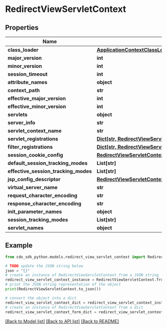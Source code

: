 # RedirectViewServletContext


## Properties

Name | Type | Description | Notes
------------ | ------------- | ------------- | -------------
**class_loader** | [**ApplicationContextClassLoaderParentUnnamedModuleClassLoader**](ApplicationContextClassLoaderParentUnnamedModuleClassLoader.md) |  | [optional] 
**major_version** | **int** |  | [optional] 
**minor_version** | **int** |  | [optional] 
**session_timeout** | **int** |  | [optional] 
**attribute_names** | **object** |  | [optional] 
**context_path** | **str** |  | [optional] 
**effective_major_version** | **int** |  | [optional] 
**effective_minor_version** | **int** |  | [optional] 
**servlets** | **object** |  | [optional] 
**server_info** | **str** |  | [optional] 
**servlet_context_name** | **str** |  | [optional] 
**servlet_registrations** | [**Dict[str, RedirectViewServletContextServletRegistrationsValue]**](RedirectViewServletContextServletRegistrationsValue.md) |  | [optional] 
**filter_registrations** | [**Dict[str, RedirectViewServletContextFilterRegistrationsValue]**](RedirectViewServletContextFilterRegistrationsValue.md) |  | [optional] 
**session_cookie_config** | [**RedirectViewServletContextSessionCookieConfig**](RedirectViewServletContextSessionCookieConfig.md) |  | [optional] 
**default_session_tracking_modes** | **List[str]** |  | [optional] 
**effective_session_tracking_modes** | **List[str]** |  | [optional] 
**jsp_config_descriptor** | [**RedirectViewServletContextJspConfigDescriptor**](RedirectViewServletContextJspConfigDescriptor.md) |  | [optional] 
**virtual_server_name** | **str** |  | [optional] 
**request_character_encoding** | **str** |  | [optional] 
**response_character_encoding** | **str** |  | [optional] 
**init_parameter_names** | **object** |  | [optional] 
**session_tracking_modes** | **List[str]** |  | [optional] 
**servlet_names** | **object** |  | [optional] 

## Example

```python
from cdo_sdk_python.models.redirect_view_servlet_context import RedirectViewServletContext

# TODO update the JSON string below
json = "{}"
# create an instance of RedirectViewServletContext from a JSON string
redirect_view_servlet_context_instance = RedirectViewServletContext.from_json(json)
# print the JSON string representation of the object
print(RedirectViewServletContext.to_json())

# convert the object into a dict
redirect_view_servlet_context_dict = redirect_view_servlet_context_instance.to_dict()
# create an instance of RedirectViewServletContext from a dict
redirect_view_servlet_context_form_dict = redirect_view_servlet_context.from_dict(redirect_view_servlet_context_dict)
```
[[Back to Model list]](../README.md#documentation-for-models) [[Back to API list]](../README.md#documentation-for-api-endpoints) [[Back to README]](../README.md)


